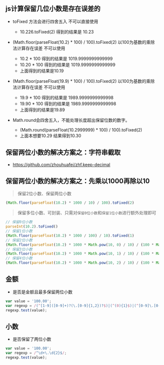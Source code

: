 ## js计算保留几位小数是存在误差的
* toFixed 方法会进行四舍五入 不可以直接使用
    - 10.226.toFixed(2)  得到的结果是 10.23
* (Math.floor(parseFloat(10.2) * 100) / 100).toFixed(2) 以100为基数的乘除法计算存在误差 不可以使用
    - 10.2 * 100 得到的结果是 1019.9999999999999
    - 10.20 * 100 得到的结果是 1019.9999999999999
    - 上面得到的结果是10.19
* (Math.floor(parseFloat(19.9) * 100) / 100).toFixed(2) 以100为基数的乘除法计算存在误差 不可以使用
    - 19.9 * 100 得到的结果是 1989.9999999999998
    - 19.90 * 100 得到的结果是 1989.9999999999998
    - 上面得到的结果是19.89

* Math.round会四舍五入，不能处理长度超出保留位数的数字。
    - (Math.round(parseFloat(10.2999999) * 100) / 100).toFixed(2)
    - 上面本想要10.29  结果得到10.30

## 保留两位小数的解决方案之：字符串截取
* https://github.com/zhouhuafei/zhf.keep-decimal

## 保留两位小数的解决方案之：先乘以1000再除以10
> 保留2位小数、保留两位小数
```javascript
(Math.floor(parseFloat(10.2) * 1000 / 10) / 100).toFixed(2)
```
> 保留多位小数、可封装、只需对`保留0位小数`和`保留1位小数`进行额外处理即可
```javascript
// 保留0位小数
parseInt(10.2).toFixed()
// 保留1位小数
(Math.floor(parseFloat(10.2) * 1000 / 100) / 10).toFixed(1)
// 保留2位小数
(Math.floor(parseFloat(10.2) * 1000 * Math.pow(10, 0) / 10) / (100 * Math.pow(10, 0))).toFixed(2)
// 保留3位小数
(Math.floor(parseFloat(10.2) * 1000 * Math.pow(10, 1) / 10) / (100 * Math.pow(10, 1))).toFixed(3)
// 保留4位小数
(Math.floor(parseFloat(10.2) * 1000 * Math.pow(10, 2) / 10) / (100 * Math.pow(10, 2))).toFixed(4)
```

## 金额
* 是否是金额且最多保留两位小数
```javascript
var value = '100.00';
var regexp = /(^[1-9]([0-9]+)?(\.[0-9]{1,2})?$)|(^(0){1}$)|(^[0-9]\.[0-9]([0-9])?$)/;
regexp.test(value);
```

## 小数
* 是否保留了两位小数
```javascript
var value = '100.00';
var regexp = /^\d+\.\d{2}$/;
regexp.test(value);
```
